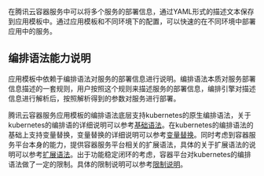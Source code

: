 ﻿在腾讯云容器服务中可以将多个服务的部署信息，通过YAML形式的描述文本保存到应用模板中。通过应用模板和不同环境下的配置，可以快速的在不同环境中部署应用中的服务。




## 编排语法能力说明

应用模板中依赖于编排语法对服务的部署信息进行说明。编排语法本质对服务部署信息描述的一套规则，用户按照这个规则来描述服务的部署信息，编排引擎对描述信息进行解析后，按照解析得到的参数对服务进行部署。

腾讯云容器服务应用模板的编排语法底层支持kubernetes的原生编排语法，关于kubernetes的编排语的详细说明可以参考[基础语法][8]。在kubernetes的编排语法的基础上支持变量替换，变量替换的详细说明可以参考[变量替换][9]。同时考虑到容器服务平台本身的能力，提供容器服务平台相关的扩展语法，具体的关于扩展语法的说明可以参考[扩展语法][10]。出于功能稳定闭环的考虑，容器平台对kubernetes的编排语法做了一定的限制。具体的限制说明可以参考[限制说明][11]。

[1]: https://intl.cloud.tencent.com/zh/document/product/457/11951
[2]: https://intl.cloud.tencent.com/zh/document/product/457/11944
[3]: https://intl.cloud.tencent.com/zh/document/product/457/11949
[4]: https://intl.cloud.tencent.com/zh/document/product/457/11950
[5]: https://intl.cloud.tencent.com/zh/document/product/457/11954
[6]: https://intl.cloud.tencent.com/zh/document/product/457/11955
[7]: https://cloud.tencent.com/document/product/457/12199
[8]: https://intl.cloud.tencent.com/zh/document/product/457/11957
[9]: https://intl.cloud.tencent.com/zh/document/product/457/11956
[10]: https://intl.cloud.tencent.com/zh/document/product/457/11958
[11]: https://intl.cloud.tencent.com/zh/document/product/457/11959
[12]: https://intl.cloud.tencent.com/zh/document/product/457/12198